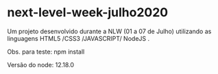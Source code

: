 # next-level-week-julho2020

Um projeto desenvolvido durante a NLW (01 a 07 de Julho) utilizando as linguagens HTML5 /CSS3 /JAVASCRIPT/ NodeJS .

Obs. para teste: npm install

Versão do node: 12.18.0
